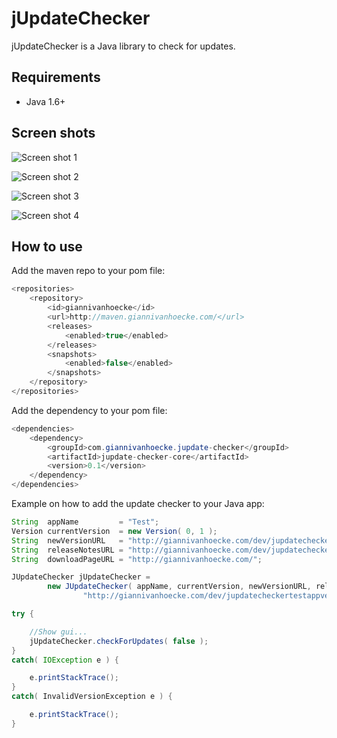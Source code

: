 jUpdateChecker
==============

jUpdateChecker is a Java library to check for updates.

Requirements
------------

* Java 1.6+

Screen shots
------------

![Screen shot 1](https://raw.github.com/giannivh/jUpdateChecker/master/ScreenShot1.png "Screen shot 1")

![Screen shot 2](https://raw.github.com/giannivh/jUpdateChecker/master/ScreenShot2.png "Screen shot 2")

![Screen shot 3](https://raw.github.com/giannivh/jUpdateChecker/master/ScreenShot3.png "Screen shot 3")

![Screen shot 4](https://raw.github.com/giannivh/jUpdateChecker/master/ScreenShot4.png "Screen shot 4")

How to use
----------

Add the maven repo to your pom file:

```java
<repositories>
    <repository>
        <id>giannivanhoecke</id>
        <url>http://maven.giannivanhoecke.com/</url>
        <releases>
            <enabled>true</enabled>
        </releases>
        <snapshots>
            <enabled>false</enabled>
        </snapshots>
    </repository>
</repositories>
```

Add the dependency to your pom file:
```java
<dependencies>
    <dependency>
        <groupId>com.giannivanhoecke.jupdate-checker</groupId>
        <artifactId>jupdate-checker-core</artifactId>
        <version>0.1</version>
    </dependency>
</dependencies>
```

Example on how to add the update checker to your Java app:
```java
String  appName         = "Test";
Version currentVersion  = new Version( 0, 1 );
String  newVersionURL   = "http://giannivanhoecke.com/dev/jupdatecheckertestappversion.txt";
String  releaseNotesURL = "http://giannivanhoecke.com/dev/jupdatecheckertestappversionrn.html";
String  downloadPageURL = "http://giannivanhoecke.com/";

JUpdateChecker jUpdateChecker =
        new JUpdateChecker( appName, currentVersion, newVersionURL, releaseNotesURL, downloadPageURL, null,
                "http://giannivanhoecke.com/dev/jupdatecheckertestappversionfile.txt" );

try {

    //Show gui...
    jUpdateChecker.checkForUpdates( false );
}
catch( IOException e ) {

    e.printStackTrace();
}
catch( InvalidVersionException e ) {

    e.printStackTrace();
}
```